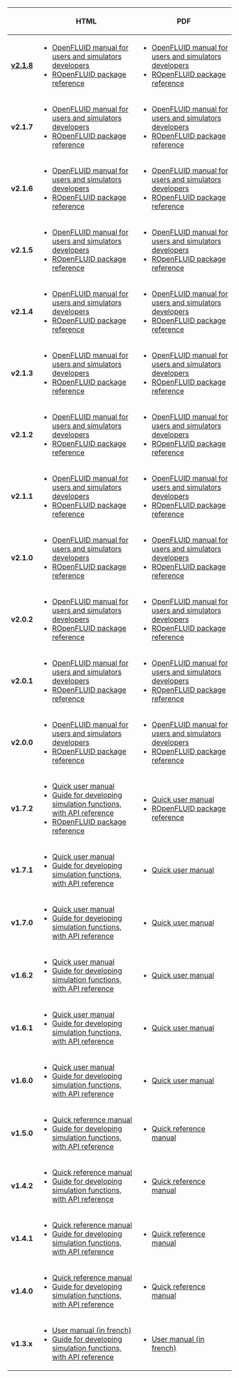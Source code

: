 <table>
<thead>
<tr class="header">
<th></th>
<th><p>HTML</p></th>
<th><p>PDF</p></th>
</tr>
</thead>
<tbody>
<tr class="odd">
<td><p><b><u>v2.1.8</u></b></p></td>
<td><ul>
<li><a href="http://www.openfluid-project.org/resources/docs/manuals/en/openfluid/2.1.8/main/html/index.html">OpenFLUID manual for users and simulators developers</a></li>
<li><a href="http://www.openfluid-project.org/resources/docs/manuals/en/openfluid/2.1.8/ROpenFLUID/html/index.html">ROpenFLUID package reference</a></li>
</ul></td>
<td><ul>
<li><a href="http://www.openfluid-project.org/resources/docs/manuals/en/openfluid/2.1.8/main/openfluid_manual_2.1.8.pdf">OpenFLUID manual for users and simulators developers</a></li>
<li><a href="http://www.openfluid-project.org/resources/docs/manuals/en/openfluid/2.1.8/ROpenFLUID/ROpenFLUID-manual.pdf">ROpenFLUID package reference</a></li>
</ul></td>
</tr>
<tr class="even">
<td><p><b>v2.1.7</b></p></td>
<td><ul>
<li><a href="http://www.openfluid-project.org/resources/docs/manuals/en/openfluid/2.1.7/main/html/index.html">OpenFLUID manual for users and simulators developers</a></li>
<li><a href="http://www.openfluid-project.org/resources/docs/manuals/en/openfluid/2.1.7/ROpenFLUID/html/index.html">ROpenFLUID package reference</a></li>
</ul></td>
<td><ul>
<li><a href="http://www.openfluid-project.org/resources/docs/manuals/en/openfluid/2.1.7/main/openfluid_manual_2.1.7.pdf">OpenFLUID manual for users and simulators developers</a></li>
<li><a href="http://www.openfluid-project.org/resources/docs/manuals/en/openfluid/2.1.7/ROpenFLUID/ROpenFLUID-manual.pdf">ROpenFLUID package reference</a></li>
</ul></td>
</tr>
<tr class="odd">
<td><p><b>v2.1.6</b></p></td>
<td><ul>
<li><a href="http://www.openfluid-project.org/resources/docs/manuals/en/openfluid/2.1.6/main/html/index.html">OpenFLUID manual for users and simulators developers</a></li>
<li><a href="http://www.openfluid-project.org/resources/docs/manuals/en/openfluid/2.1.6/ROpenFLUID/html/index.html">ROpenFLUID package reference</a></li>
</ul></td>
<td><ul>
<li><a href="http://www.openfluid-project.org/resources/docs/manuals/en/openfluid/2.1.6/main/openfluid_manual_2.1.6.pdf">OpenFLUID manual for users and simulators developers</a></li>
<li><a href="http://www.openfluid-project.org/resources/docs/manuals/en/openfluid/2.1.6/ROpenFLUID/ROpenFLUID-manual.pdf">ROpenFLUID package reference</a></li>
</ul></td>
</tr>
<tr class="even">
<td><p><b>v2.1.5</b></p></td>
<td><ul>
<li><a href="http://www.openfluid-project.org/resources/docs/manuals/en/openfluid/2.1.5/main/html/index.html">OpenFLUID manual for users and simulators developers</a></li>
<li><a href="http://www.openfluid-project.org/resources/docs/manuals/en/openfluid/2.1.5/ROpenFLUID/html/index.html">ROpenFLUID package reference</a></li>
</ul></td>
<td><ul>
<li><a href="http://www.openfluid-project.org/resources/docs/manuals/en/openfluid/2.1.5/main/openfluid_manual_2.1.5.pdf">OpenFLUID manual for users and simulators developers</a></li>
<li><a href="http://www.openfluid-project.org/resources/docs/manuals/en/openfluid/2.1.5/ROpenFLUID/ROpenFLUID-manual.pdf">ROpenFLUID package reference</a></li>
</ul></td>
</tr>
<tr class="odd">
<td><p><b>v2.1.4</b></p></td>
<td><ul>
<li><a href="http://www.openfluid-project.org/resources/docs/manuals/en/openfluid/2.1.4/main/html/index.html">OpenFLUID manual for users and simulators developers</a></li>
<li><a href="http://www.openfluid-project.org/resources/docs/manuals/en/openfluid/2.1.4/ROpenFLUID/html/index.html">ROpenFLUID package reference</a></li>
</ul></td>
<td><ul>
<li><a href="http://www.openfluid-project.org/resources/docs/manuals/en/openfluid/2.1.4/main/openfluid_manual_2.1.4.pdf">OpenFLUID manual for users and simulators developers</a></li>
<li><a href="http://www.openfluid-project.org/resources/docs/manuals/en/openfluid/2.1.4/ROpenFLUID/ROpenFLUID-manual.pdf">ROpenFLUID package reference</a></li>
</ul></td>
</tr>
<tr class="even">
<td><p><b>v2.1.3</b></p></td>
<td><ul>
<li><a href="http://www.openfluid-project.org/resources/docs/manuals/en/openfluid/2.1.3/main/html/index.html">OpenFLUID manual for users and simulators developers</a></li>
<li><a href="http://www.openfluid-project.org/resources/docs/manuals/en/openfluid/2.1.3/ROpenFLUID/html/index.html">ROpenFLUID package reference</a></li>
</ul></td>
<td><ul>
<li><a href="http://www.openfluid-project.org/resources/docs/manuals/en/openfluid/2.1.3/main/openfluid_manual_2.1.3.pdf">OpenFLUID manual for users and simulators developers</a></li>
<li><a href="http://www.openfluid-project.org/resources/docs/manuals/en/openfluid/2.1.3/ROpenFLUID/ROpenFLUID-manual.pdf">ROpenFLUID package reference</a></li>
</ul></td>
</tr>
<tr class="odd">
<td><p><b>v2.1.2</b></p></td>
<td><ul>
<li><a href="http://www.openfluid-project.org/resources/docs/manuals/en/openfluid/2.1.2/main/html/index.html">OpenFLUID manual for users and simulators developers</a></li>
<li><a href="http://www.openfluid-project.org/resources/docs/manuals/en/openfluid/2.1.2/ROpenFLUID/html/index.html">ROpenFLUID package reference</a></li>
</ul></td>
<td><ul>
<li><a href="http://www.openfluid-project.org/resources/docs/manuals/en/openfluid/2.1.2/main/openfluid_manual_2.1.2.pdf">OpenFLUID manual for users and simulators developers</a></li>
<li><a href="http://www.openfluid-project.org/resources/docs/manuals/en/openfluid/2.1.2/ROpenFLUID/ROpenFLUID-manual.pdf">ROpenFLUID package reference</a></li>
</ul></td>
</tr>
<tr class="even">
<td><p><b>v2.1.1</b></p></td>
<td><ul>
<li><a href="http://www.openfluid-project.org/resources/docs/manuals/en/openfluid/2.1.1/main/html/index.html">OpenFLUID manual for users and simulators developers</a></li>
<li><a href="http://www.openfluid-project.org/resources/docs/manuals/en/openfluid/2.1.1/ROpenFLUID/html/index.html">ROpenFLUID package reference</a></li>
</ul></td>
<td><ul>
<li><a href="http://www.openfluid-project.org/resources/docs/manuals/en/openfluid/2.1.1/main/openfluid_manual_2.1.1.pdf">OpenFLUID manual for users and simulators developers</a></li>
<li><a href="http://www.openfluid-project.org/resources/docs/manuals/en/openfluid/2.1.1/ROpenFLUID/ROpenFLUID-manual.pdf">ROpenFLUID package reference</a></li>
</ul></td>
</tr>
<tr class="odd">
<td><p><b>v2.1.0</b></p></td>
<td><ul>
<li><a href="http://www.openfluid-project.org/resources/docs/manuals/en/openfluid/2.1.0/main/html/index.html">OpenFLUID manual for users and simulators developers</a></li>
<li><a href="http://www.openfluid-project.org/resources/docs/manuals/en/openfluid/2.1.0/ROpenFLUID/html/index.html">ROpenFLUID package reference</a></li>
</ul></td>
<td><ul>
<li><a href="http://www.openfluid-project.org/resources/docs/manuals/en/openfluid/2.1.0/main/openfluid_manual_2.1.0.pdf">OpenFLUID manual for users and simulators developers</a></li>
<li><a href="http://www.openfluid-project.org/resources/docs/manuals/en/openfluid/2.1.0/ROpenFLUID/ROpenFLUID-manual.pdf">ROpenFLUID package reference</a></li>
</ul></td>
</tr>
<tr class="even">
<td><p><b>v2.0.2</b></p></td>
<td><ul>
<li><a href="http://www.openfluid-project.org/resources/docs/manuals/en/openfluid/2.0.2/main/html/index.html">OpenFLUID manual for users and simulators developers</a></li>
<li><a href="http://www.openfluid-project.org/resources/docs/manuals/en/openfluid/2.0.2/ROpenFLUID/html/index.html">ROpenFLUID package reference</a></li>
</ul></td>
<td><ul>
<li><a href="http://www.openfluid-project.org/resources/docs/manuals/en/openfluid/2.0.2/main/openfluid_manual_2.0.2.pdf">OpenFLUID manual for users and simulators developers</a></li>
<li><a href="http://www.openfluid-project.org/resources/docs/manuals/en/openfluid/2.0.2/ROpenFLUID/ROpenFLUID-manual.pdf">ROpenFLUID package reference</a></li>
</ul></td>
</tr>
<tr class="odd">
<td><p><b>v2.0.1</b></p></td>
<td><ul>
<li><a href="http://www.openfluid-project.org/resources/docs/manuals/en/openfluid/2.0.1/main/html/index.html">OpenFLUID manual for users and simulators developers</a></li>
<li><a href="http://www.openfluid-project.org/resources/docs/manuals/en/openfluid/2.0.1/ROpenFLUID/html/index.html">ROpenFLUID package reference</a></li>
</ul></td>
<td><ul>
<li><a href="http://www.openfluid-project.org/resources/docs/manuals/en/openfluid/2.0.1/main/openfluid_manual_2.0.1.pdf">OpenFLUID manual for users and simulators developers</a></li>
<li><a href="http://www.openfluid-project.org/resources/docs/manuals/en/openfluid/2.0.1/ROpenFLUID/ROpenFLUID-manual.pdf">ROpenFLUID package reference</a></li>
</ul></td>
</tr>
<tr class="even">
<td><p><b>v2.0.0</b></p></td>
<td><ul>
<li><a href="http://www.openfluid-project.org/resources/docs/manuals/en/openfluid/2.0.0/main/html/index.html">OpenFLUID manual for users and simulators developers</a></li>
<li><a href="http://www.openfluid-project.org/resources/docs/manuals/en/openfluid/2.0.0/ROpenFLUID/html/index.html">ROpenFLUID package reference</a></li>
</ul></td>
<td><ul>
<li><a href="http://www.openfluid-project.org/resources/docs/manuals/en/openfluid/2.0.0/main/openfluid_manual_2.0.0.pdf">OpenFLUID manual for users and simulators developers</a></li>
<li><a href="http://www.openfluid-project.org/resources/docs/manuals/en/openfluid/2.0.0/ROpenFLUID/ROpenFLUID-manual.pdf">ROpenFLUID package reference</a></li>
</ul></td>
</tr>
<tr class="odd">
<td><p><b>v1.7.2</b></p></td>
<td><ul>
<li><a href="http://www.openfluid-project.org/resources/docs/manuals/en/openfluid/1.7.2/quickuser/html/index.html">Quick user manual</a></li>
<li><a href="http://www.openfluid-project.org/resources/docs/manuals/en/openfluid/1.7.2/api/index.html">Guide for developing simulation functions, with API reference</a></li>
<li><a href="http://www.openfluid-project.org/resources/docs/manuals/en/openfluid/1.7.2/ROpenFLUID/html/index.html">ROpenFLUID package reference</a></li>
</ul></td>
<td><ul>
<li><a href="http://www.openfluid-project.org/resources/docs/manuals/en/openfluid/1.7.2/quickuser/openfluid_quickuser_en.pdf">Quick user manual</a></li>
<li><a href="http://www.openfluid-project.org/resources/docs/manuals/en/openfluid/1.7.2/ROpenFLUID/ROpenFLUID-manual.pdf">ROpenFLUID package reference</a></li>
</ul></td>
</tr>
<tr class="even">
<td><p><B>v1.7.1</B></p></td>
<td><ul>
<li><a href="http://www.openfluid-project.org/resources/docs/manuals/en/openfluid/1.7.1/quickuser/html/index.html">Quick user manual</a></li>
<li><a href="http://www.openfluid-project.org/resources/docs/manuals/en/openfluid/1.7.1/api/index.html">Guide for developing simulation functions, with API reference</a></li>
</ul></td>
<td><ul>
<li><a href="http://www.openfluid-project.org/resources/docs/manuals/en/openfluid/1.7.1/quickuser/openfluid_quickuser_en.pdf">Quick user manual</a></li>
</ul></td>
</tr>
<tr class="odd">
<td><p><B>v1.7.0</B></p></td>
<td><ul>
<li><a href="http://www.openfluid-project.org/resources/docs/manuals/en/openfluid/1.7.0/quickuser/html/index.html">Quick user manual</a></li>
<li><a href="http://www.openfluid-project.org/resources/docs/manuals/en/openfluid/1.7.0/sdk/index.html">Guide for developing simulation functions, with API reference</a></li>
</ul></td>
<td><ul>
<li><a href="http://www.openfluid-project.org/resources/docs/manuals/en/openfluid/1.7.0/quickuser/openfluid_quickuser_en.pdf">Quick user manual</a></li>
</ul></td>
</tr>
<tr class="even">
<td><p><B>v1.6.2</B></p></td>
<td><ul>
<li><a href="http://www.openfluid-project.org/resources/docs/manuals/en/openfluid/1.6.2/quickuser/html/index.html">Quick user manual</a></li>
<li><a href="http://www.openfluid-project.org/resources/docs/manuals/en/openfluid/1.6.2/sdk/index.html">Guide for developing simulation functions, with API reference</a></li>
</ul></td>
<td><ul>
<li><a href="http://www.openfluid-project.org/resources/docs/manuals/en/openfluid/1.6.2/quickuser/openfluid_quickuser_en.pdf">Quick user manual</a></li>
</ul></td>
</tr>
<tr class="odd">
<td><p><B>v1.6.1</B></p></td>
<td><ul>
<li><a href="http://www.openfluid-project.org/resources/docs/manuals/en/openfluid/1.6.1/quickuser/html/index.html">Quick user manual</a></li>
<li><a href="http://www.openfluid-project.org/resources/docs/manuals/en/openfluid/1.6.1/sdk/index.html">Guide for developing simulation functions, with API reference</a></li>
</ul></td>
<td><ul>
<li><a href="http://www.openfluid-project.org/resources/docs/manuals/en/openfluid/1.6.1/quickuser/openfluid_quickuser_en.pdf">Quick user manual</a></li>
</ul></td>
</tr>
<tr class="even">
<td><p><B>v1.6.0</B></p></td>
<td><ul>
<li><a href="http://www.openfluid-project.org/resources/docs/manuals/en/openfluid/1.6.0/quickuser/html/index.html">Quick user manual</a></li>
<li><a href="http://www.openfluid-project.org/resources/docs/manuals/en/openfluid/1.6.0/sdk/index.html">Guide for developing simulation functions, with API reference</a></li>
</ul></td>
<td><ul>
<li><a href="http://www.openfluid-project.org/resources/docs/manuals/en/openfluid/1.6.0/quickuser/openfluid_quickuser_en.pdf">Quick user manual</a></li>
</ul></td>
</tr>
<tr class="odd">
<td><p><B>v1.5.0</B></p></td>
<td><ul>
<li><a href="http://www.openfluid-project.org/resources/docs/manuals/en/engine/1.5.0/quickref/html/index.html">Quick reference manual</a></li>
<li><a href="http://www.openfluid-project.org/resources/docs/manuals/en/engine/1.5.0/sdk/index.html">Guide for developing simulation functions, with API reference</a></li>
</ul></td>
<td><ul>
<li><a href="http://www.openfluid-project.org/resources/docs/manuals/en/engine/1.5.0/quickref/openfluid-engine_quickref_en.pdf">Quick reference manual</a></li>
</ul></td>
</tr>
<tr class="even">
<td><p><B>v1.4.2</B></p></td>
<td><ul>
<li><a href="http://www.openfluid-project.org/resources/docs/manuals/en/engine/1.4.2/quickref/html/index.html">Quick reference manual</a></li>
<li><a href="http://www.openfluid-project.org/resources/docs/manuals/en/engine/1.4.2/sdk/index.html">Guide for developing simulation functions, with API reference</a></li>
</ul></td>
<td><ul>
<li><a href="http://www.openfluid-project.org/resources/docs/manuals/en/engine/1.4.2/quickref/openfluid-engine_quickref_en.pdf">Quick reference manual</a></li>
</ul></td>
</tr>
<tr class="odd">
<td><p><B>v1.4.1</B></p></td>
<td><ul>
<li><a href="http://www.openfluid-project.org/resources/docs/manuals/en/engine/1.4.1/quickref/html/index.html">Quick reference manual</a></li>
<li><a href="http://www.openfluid-project.org/resources/docs/manuals/en/engine/1.4.1/sdk/index.html">Guide for developing simulation functions, with API reference</a></li>
</ul></td>
<td><ul>
<li><a href="http://www.openfluid-project.org/resources/docs/manuals/en/engine/1.4.1/quickref/openfluid-engine_quickref_en.pdf">Quick reference manual</a></li>
</ul></td>
</tr>
<tr class="even">
<td><p><B>v1.4.0</B></p></td>
<td><ul>
<li><a href="http://www.openfluid-project.org/resources/docs/manuals/en/engine/1.4.0/quickref/html/index.html">Quick reference manual</a></li>
<li><a href="http://www.openfluid-project.org/resources/docs/manuals/en/engine/1.4.0/sdk/index.html">Guide for developing simulation functions, with API reference</a></li>
</ul></td>
<td><ul>
<li><a href="http://www.openfluid-project.org/resources/docs/manuals/en/engine/1.4.0/quickref/openfluid-engine_quickref_en.pdf">Quick reference manual</a></li>
</ul></td>
</tr>
<tr class="odd">
<td><p><B>v1.3.x</B></p></td>
<td><ul>
<li><a href="http://www.openfluid-project.org/resources/docs/manuals/fr/engine/1.3/user/index.html">User manual (in french)</a></li>
<li><a href="http://www.openfluid-project.org/resources/docs/manuals/en/engine/1.3/sdk/index.html">Guide for developing simulation functions, with API reference</a></li>
</ul></td>
<td><ul>
<li><a href="http://www.openfluid-project.org/resources/docs/manuals/fr/engine/1.3/OpenFLUID-Engine_User.pdf">User manual (in french)</a></li>
</ul></td>
</tr>
</tbody>
</table>
